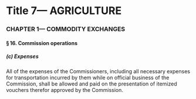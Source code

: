 
# Title 7— AGRICULTURE
### CHAPTER 1— COMMODITY EXCHANGES
#### § 16. Commission operations
##### (c) Expenses

All of the expenses of the Commissioners, including all necessary expenses for transportation incurred by them while on official business of the Commission, shall be allowed and paid on the presentation of itemized vouchers therefor approved by the Commission.
